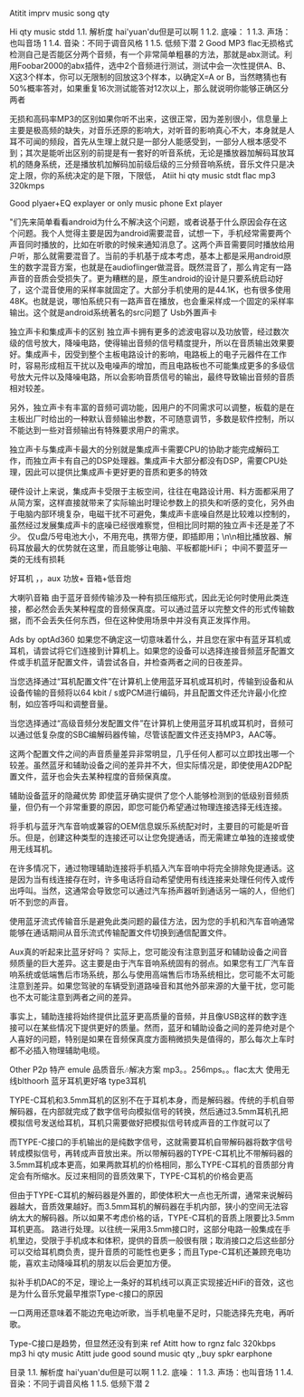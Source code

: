 Atitit imprv music song qty

Hi qty music stdd
1.1. 解析度 hai'yuan'du但是可以啊	1
1.2. 底噪：	1
1.3. 声场：也叫音场	1
1.4. 音染：不同于调音风格	1
1.5. 低频下潜	2
Good MP3 flac无损格式
检测自己是否能区分两个音频，有一个非常简单粗暴的方法，那就是abx测试。利用Foobar2000的abx插件，选中2个音频进行测试，测试中会一次性提供A、B、X这3个样本，你可以无限制的回放这3个样本，以确定X=A or B，当然瞎猜也有50%概率答对，如果重复16次测试能答对12次以上，那么就说明你能够正确区分两者

无损和高码率MP3的区别如果你听不出来，这很正常，因为差别很小，信息量上主要是极高频的缺失，对音乐还原的影响大，对听音的影响真心不大，本身就是人耳不可闻的频段，首先从生理上就只是一部分人能感受到，一部分人根本感受不到；其次是能听出区别的前提是有一套好的听音系统，无论是播放器加解码耳放耳机的随身系统，还是播放机加解码加前级后级的三分频音响系统，音乐文件只是决定上限，你的系统决定的是下限，下限低，
Atiit hi qty music stdt flac mp3 320kmps


Good plyaer+EQ   explayer or only music phone
Ext player 

"们先来简单看看android为什么不解决这个问题，或者说基于什么原因会存在这个问题。我个人觉得主要是因为android需要混音，试想一下，手机经常需要两个声音同时播放的，比如在听歌的时候来通知消息了。这两个声音需要同时播放给用户听，那么就需要混音了。当前的手机基于成本考虑，基本上都是采用android原生的数字混音方案，也就是在audioflinger做混音。既然混音了，那么肯定有一路声音的音质会受损失了。更为糟糕的是，原生android的设计是只要系统启动好了，这个混音使用的采样率就固定了。大部分手机使用的是44.1K，也有很多使用48K。也就是说，哪怕系统只有一路声音在播放，也会重采样成一个固定的采样率输出。这个就是android系统著名的src问题了
Usb外置声卡

独立声卡和集成声卡的区别
独立声卡拥有更多的滤波电容以及功放管，经过数次级的信号放大，降噪电路，使得输出音频的信号精度提升，所以在音质输出效果要好。集成声卡，因受到整个主板电路设计的影响，电路板上的电子元器件在工作时，容易形成相互干扰以及电噪声的增加，而且电路板也不可能集成更多的多级信号放大元件以及降噪电路，所以会影响音质信号的输出，最终导致输出音频的音质相对较差。

另外，独立声卡有丰富的音频可调功能，因用户的不同需求可以调整，板载的是在主板出厂时给出的一种默认音频输出参数，不可随意调节，多数是软件控制，所以不能达到一些对音频输出有特殊要求用户的需求。

独立声卡与集成声卡最大的分别就是集成声卡需要CPU的协助才能完成解码工作，而独立声卡有自己的DSP处理器。集成声卡大部分都没有DSP，需要CPU处理，因此可以提供比集成声卡更好更的音质和更多的特效

硬件设计上来说，集成声卡受限于主板空间，往往在电路设计用、料方面都采用了从简方案，这样直接就带来了实际输出时理论参数上的损失和听感的变化，另外由于电脑内部环境复杂，电磁干扰不可避免，集成声卡底噪自然是比较难以控制的，虽然经过发展集成声卡的底噪已经很难察觉，但相比同时期的独立声卡还是差了不少。
 仅u盘/5号电池大小，不用充电，携带方便，即插即用；\n\n相比播放器、解码耳放最大的优势就在这里，而且能够让电脑、平板都能HiFi；
 中间不要蓝牙一类的无线有损耗


好耳机 ，，aux 功放+ 音箱+低音炮

大喇叭音箱
由于蓝牙音频传输涉及一种有损压缩形式，因此无论何时使用此类连接，都必然会丢失某种程度的音频保真度。可以通过蓝牙以完整文件的形式传输数据，而不会丢失任何东西，但在这种使用场景中并没有真正发挥作用。


Ads by optAd360
如果您不确定这一切意味着什么，并且您在家中有蓝牙耳机或耳机，请尝试将它们连接到计算机上。如果您的设备可以选择连接音频蓝牙配置文件或手机蓝牙配置文件，请尝试各自，并检查两者之间的日夜差异。

当您选择通过“耳机配置文件”在计算机上使用蓝牙耳机或耳机时，传输到设备和从设备传输的音频将以64 kbit / s或PCM进行编码，并且配置文件还允许最小化控制，如应答呼叫和调整音量。

当您选择通过“高级音频分发配置文件”在计算机上使用蓝牙耳机或耳机时，音频可以通过低复杂度的SBC编解码器传输，尽管该配置文件还支持MP3，AAC等。

这两个配置文件之间的声音质量差异非常明显，几乎任何人都可以立即找出哪一个较差。虽然蓝牙和辅助设备之间的差异并不大，但实际情况是，即使使用A2DP配置文件，蓝牙也会失去某种程度的音频保真度。

辅助设备蓝牙的隐藏优势
即使蓝牙确实提供了您个人能够检测到的低级别音频质量，但仍有一个非常重要的原因，即您可能仍希望通过物理连接选择无线连接。

将手机与蓝牙汽车音响或兼容的OEM信息娱乐系统配对时，主要目的可能是听音乐。但是，创建这种类型的连接还可以让您免提通话，而无需建立单独的连接或使用无线耳机。

在许多情况下，通过物理辅助连接将手机插入汽车音响中将完全排除免提通话。这是因为当有线连接存在时，许多电话将自动希望使用有线连接来处理任何传入或传出呼叫。当然，这通常会导致您可以通过汽车扬声器听到通话另一端的人，但他们听不到您的声音。

使用蓝牙流式传输音乐是避免此类问题的最佳方法，因为您的手机和汽车音响通常能够在通话期间从音乐流式传输配置文件切换到通信配置文件。

Aux真的听起来比蓝牙好吗？
实际上，您可能没有注意到蓝牙和辅助设备之间音频质量的巨大差异。这主要是由于汽车音响系统固有的弱点。如果您有工厂汽车音响系统或低端售后市场系统，那么与使用高端售后市场系统相比，您可能不太可能注意到差异。如果您驾驶的车辆受到道路噪音和其他外部来源的大量干扰，您可能也不太可能注意到两者之间的差异。

事实上，辅助连接将始终提供比蓝牙更高质量的音频，并且像USB这样的数字连接可以在某些情况下提供更好的质量。然而，蓝牙和辅助设备之间的差异绝对是个人喜好的问题，特别是如果在音频保真度方面稍微损失是值得的，那么每次上车时都不必插入物理辅助电缆。

Other
P2p 特产  emule
品质音乐🎶解决方案
mp3。。256mps。。flac太大
使用无线blthoorh 蓝牙耳机更好咯
type3耳机

TYPE-C耳机和3.5mm耳机的区别不在于耳机本身，而是解码器。传统的手机自带解码器，在内部就完成了数字信号向模拟信号的转换，然后通过3.5mm耳机孔把模拟信号发送给耳机，耳机只需要做好把模拟信号转成声音的工作就可以了

而TYPE-C接口的手机输出的是纯数字信号，这就需要耳机自带解码器将数字信号转成模拟信号，再转成声音放出来。所以带解码器的TYPE-C耳机比不带解码器的3.5mm耳机成本更高，如果两款耳机的价格相同，那么TYPE-C耳机的音质部分肯定会有所缩水。反过来相同的音质效果下，TYPE-C耳机的价格会更高

但由于TYPE-C耳机的解码器是外置的，即使体积大一点也无所谓，通常来说解码器越大，音质效果越好。而3.5mm耳机的解码器在手机内部，狭小的空间无法容纳太大的解码器。所以如果不考虑价格的话，TYPE-C耳机的音质上限要比3.5mm耳机更高。
路进行处理。以往统一采用3.5mm接口时，这部分电路一般集成在手机里边，受限于手机成本和体积，提供的音质一般很有限；取消接口之后这些部分可以交给耳机商负责，提升音质的可能性也更多；而且Type-C耳机还兼顾充电功能，喜欢主动降噪耳机的朋友以后会更加方便。

拟补手机DAC的不足，理论上一条好的耳机线可以真正实现接近HiFi的音效，这也是为什么音乐党最早推崇Type-c接口的原因

一口两用还意味着不能边充电边听歌，当手机电量不足时，只能选择先充电，再听歌。

  Type-C接口是趋势，但显然还没有到来
ref
Atitt how to rgnz falc 320kbps mp3 hi qty music 
Atitt   jude good sound music qty  ,,buy spkr earphone

目录
1.1. 解析度 hai'yuan'du但是可以啊	1
1.2. 底噪：	1
1.3. 声场：也叫音场	1
1.4. 音染：不同于调音风格	1
1.5. 低频下潜	2
